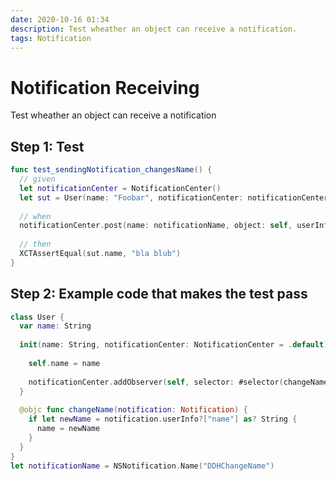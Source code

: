 ```yaml
---
date: 2020-10-16 01:34
description: Test wheather an object can receive a notification.
tags: Notification
---
```


# Notification Receiving

Test wheather an object can receive a notification

## Step 1: Test

```swift
func test_sendingNotification_changesName() {
  // given
  let notificationCenter = NotificationCenter()
  let sut = User(name: "Foobar", notificationCenter: notificationCenter)
  
  // when
  notificationCenter.post(name: notificationName, object: self, userInfo: ["name" : "bla blub"])
  
  // then
  XCTAssertEqual(sut.name, "bla blub")
}
```

## Step 2: Example code that makes the test pass

```swift
class User {
  var name: String
  
  init(name: String, notificationCenter: NotificationCenter = .default) {
    
    self.name = name
    
    notificationCenter.addObserver(self, selector: #selector(changeName(notification:)), name: notificationName, object: nil)
  }
  
  @objc func changeName(notification: Notification) {
    if let newName = notification.userInfo?["name"] as? String {
      name = newName
    }
  }
}
let notificationName = NSNotification.Name("DDHChangeName")
```

